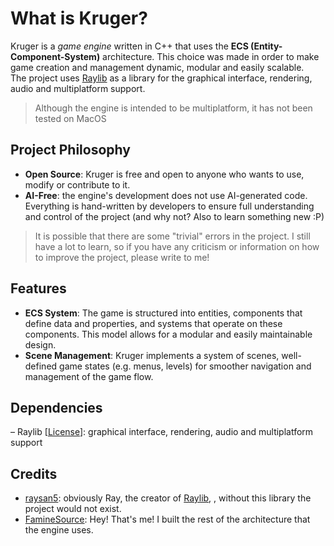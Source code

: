 # What is Kruger?

Kruger is a *game engine* written in C++ that uses the **ECS (Entity-Component-System)** architecture. This choice was made in order to make game creation and management dynamic, modular and easily scalable.<br>The project uses [Raylib]("https://github.com/raysan5/raylib") as a library for the graphical interface, rendering, audio and multiplatform support.

> Although the engine is intended to be multiplatform, it has not been tested on MacOS

## Project Philosophy

- **Open Source**: Kruger is free and open to anyone who wants to use, modify or contribute to it.
- **AI-Free**: the engine's development does not use AI-generated code. Everything is hand-written by developers to ensure full understanding and control of the project (and why not? Also to learn something new :P)

> It is possible that there are some "trivial" errors in the project. I still have a lot to learn, so if you have any criticism or information on how to improve the project, please write to me!

## Features

- **ECS System**: The game is structured into entities, components that define data and properties, and systems that operate on these components. This model allows for a modular and easily maintainable design.
- **Scene Management**: Kruger implements a system of scenes, well-defined game states (e.g. menus, levels) for smoother navigation and management of the game flow.

## Dependencies
– Raylib [[License]("https://github.com/raysan5/raylib/blob/master/LICENSE")]: graphical interface, rendering, audio and multiplatform support

## Credits

- [raysan5]("https://github.com/raysan5"): obviously Ray, the creator of  [Raylib]("https://github.com/raysan5/raylib"), , without this library the project would not exist.
- [FamineSource]("https://github.com/FamineSource"): Hey! That's me! I built the rest of the architecture that the engine uses.
